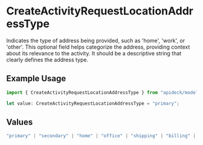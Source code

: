 # CreateActivityRequestLocationAddressType

Indicates the type of address being provided, such as 'home', 'work', or 'other'. This optional field helps categorize the address, providing context about its relevance to the activity. It should be a descriptive string that clearly defines the address type.

## Example Usage

```typescript
import { CreateActivityRequestLocationAddressType } from "apideck/models/components";

let value: CreateActivityRequestLocationAddressType = "primary";
```

## Values

```typescript
"primary" | "secondary" | "home" | "office" | "shipping" | "billing" | "other"
```